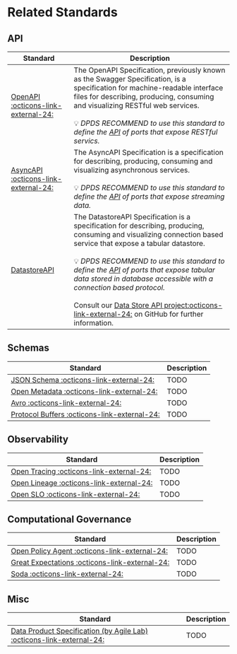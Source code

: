 # Related Standards 

## API

Standard | Description
---|---
<a href="https://www.openapis.org/" target="_blank">OpenAPI :octicons-link-external-24:</a> | The OpenAPI Specification, previously known as the Swagger Specification, is a specification for machine-readable interface files for describing, producing, consuming and visualizing RESTful web services.<br/><br/>:bulb: *DPDS RECOMMEND to use this standard to define the [API](../../quickstart/interface.md#fields) of ports that expose RESTful servics.*
<a href="https://www.asyncapi.com/" target="_blank">AsyncAPI :octicons-link-external-24:</a> | The AsyncAPI Specification is a specification for describing, producing, consuming and visualizing asynchronous services.<br/><br/>:bulb: *DPDS RECOMMEND to use this standard to define the [API](../../quickstart/interface.md#fields) of ports that expose streaming data.*
[DatastoreAPI](./dsapi-spec.md) | The DatastoreAPI Specification is a specification for describing, producing, consuming and visualizing connection based service that expose a tabular datastore.<br/><br/>:bulb: *DPDS RECOMMEND to use this standard to define the [API](../../quickstart/interface.md#fields) of ports that expose tabular data stored in database accessible with a connection based protocol.*<br/><br/>Consult our <a href="https://github.com/opendatamesh-initiative/odm-specification-datastoreapi" target="_blank">Data Store API project:octicons-link-external-24:</a> on GitHub for further information.


## Schemas

Standard | Description
---|---
<a href="https://json-schema.org/" target="_blank">JSON Schema :octicons-link-external-24:</a> | TODO
<a href="https://open-metadata.org/" target="_blank">Open Metadata :octicons-link-external-24:</a> | TODO
<a href="https://avro.apache.org/" target="_blank">Avro :octicons-link-external-24:</a> | TODO
<a href="https://developers.google.com/protocol-buffers/" target="_blank">Protocol Buffers :octicons-link-external-24:</a> | TODO


## Observability

Standard | Description
---|---
<a href="https://opentracing.io/" target="_blank">Open Tracing :octicons-link-external-24:</a> | TODO
<a href="https://openlineage.io/" target="_blank">Open Lineage :octicons-link-external-24:</a> | TODO
<a href="https://openslo.com/" target="_blank">Open SLO :octicons-link-external-24:</a> | TODO


## Computational Governance

Standard | Description
---|---
<a href="https://www.openpolicyagent.org/" target="_blank">Open Policy Agent :octicons-link-external-24:</a> | TODO
<a href="https://greatexpectations.io/" target="_blank">Great Expectations :octicons-link-external-24:</a> | TODO
<a href="https://www.soda.io/" target="_blank">Soda :octicons-link-external-24:</a> | TODO


## Misc

Standard | Description
---|---
<a href="https://github.com/agile-lab-dev/Data-Product-Specification" target="_blank">Data Product Specification (by Agile Lab) :octicons-link-external-24:</a> | TODO

